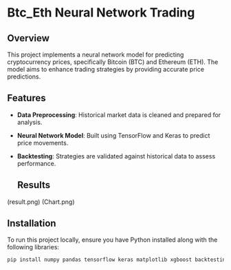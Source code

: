 # Btc_Eth Neural Network Trading

## Overview
This project implements a neural network model for predicting cryptocurrency prices, specifically Bitcoin (BTC) and Ethereum (ETH). The model aims to enhance trading strategies by providing accurate price predictions.

## Features
- **Data Preprocessing**: Historical market data is cleaned and prepared for analysis.
- **Neural Network Model**: Built using TensorFlow and Keras to predict price movements.
- **Backtesting**: Strategies are validated against historical data to assess performance.

  ## Results
(result.png)
(Chart.png)

## Installation
To run this project locally, ensure you have Python installed along with the following libraries:
```bash
pip install numpy pandas tensorflow keras matplotlib xgboost backtesting


